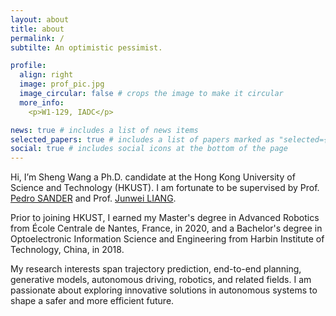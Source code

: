 ```yaml
---
layout: about
title: about
permalink: /
subtilte: An optimistic pessimist.

profile:
  align: right
  image: prof_pic.jpg
  image_circular: false # crops the image to make it circular
  more_info: 
    <p>W1-129, IADC</p>

news: true # includes a list of news items
selected_papers: true # includes a list of papers marked as "selected={true}"
social: true # includes social icons at the bottom of the page
---
```


Hi, I’m Sheng Wang a Ph.D. candidate at the Hong Kong University of Science and Technology (HKUST). I am fortunate to be supervised by Prof. [Pedro SANDER](https://www.cse.ust.hk/~psander/) and Prof. [Junwei LIANG](https://junweiliang.me/).

Prior to joining HKUST, I earned my Master's degree in Advanced Robotics from École Centrale de Nantes, France, in 2020, and a Bachelor's degree in Optoelectronic Information Science and Engineering from Harbin Institute of Technology, China, in 2018.

My research interests span trajectory prediction, end-to-end planning, generative models, autonomous driving, robotics, and related fields. I am passionate about exploring innovative solutions in autonomous systems to shape a safer and more efficient future.
